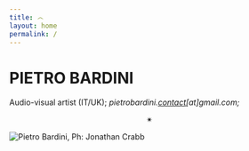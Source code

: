 ```yaml
---
title: ෴
layout: home
permalink: /
---
```


# PIETRO BARDINI
Audio-visual artist (IT/UK);
*pietrobardini.*<a href="pietrobardini.contact@gmail.com">*contact*</a>*[at]gmail.com;*
<p align="center">✴</p>

<img alt="Pietro Bardini, Ph: Jonathan Crabb" class="centered-image" src="/pb.github.io/images/profile.jpg" />
